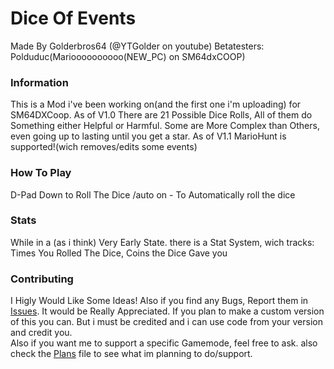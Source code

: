 # Dice Of Events

Made By Golderbros64 (@YTGolder on youtube)
Betatesters: Polduduc(Marioooooooooo(NEW_PC) on SM64dxCOOP)

### Information
This is a Mod i've been working on(and the first one i'm uploading) for SM64DXCoop.
As of V1.0 There are 21 Possible Dice Rolls, All of them do Something either Helpful or Harmful.
Some are More Complex than Others, even going up to lasting until you get a star.
As of V1.1 MarioHunt is supported!(wich removes/edits some events)

### How To Play
D-Pad Down to Roll The Dice
/auto on - To Automatically roll the dice

### Stats
While in a (as i think) Very Early State. there is a Stat System, wich tracks: Times You Rolled The Dice, Coins the Dice Gave you

### Contributing
I Higly Would Like Some Ideas!
Also if you find any Bugs, Report them in [Issues](https://github.com/GolderBros64/DiceOfEvents/issues). It would be Really Appreciated.
If you plan to make a custom version of this you can. But i must be credited and i can use code from your version and credit you.                                                            
Also if you want me to support a specific Gamemode, feel free to ask. also check the [Plans](https://github.com/GolderBros64/DiceOfEvents/blob/main/PLANS.md) file to see what im planning to do/support.
